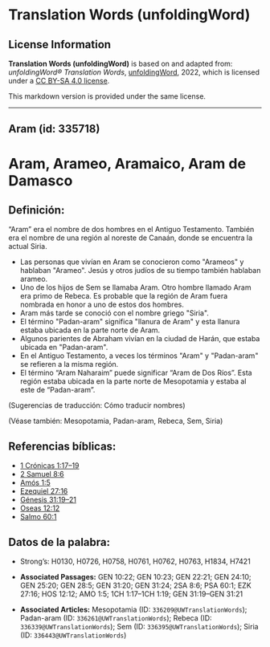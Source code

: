# Translation Words (unfoldingWord)

## License Information

**Translation Words (unfoldingWord)** is based on and adapted from: _unfoldingWord® Translation Words_, [unfoldingWord](https://unfoldingword.org/utw), 2022, which is licensed under a [CC BY-SA 4.0 license](https://creativecommons.org/licenses/by-sa/4.0/legalcode.en).

This markdown version is provided under the same license.



--------------------------------

## Aram (id: 335718)

Aram, Arameo, Aramaico, Aram de Damasco
=======================================

Definición:
-----------

“Aram” era el nombre de dos hombres en el Antiguo Testamento. También era el nombre de una región al noreste de Canaán, donde se encuentra la actual Siria.

* Las personas que vivían en Aram se conocieron como "Arameos" y hablaban "Arameo". Jesús y otros judíos de su tiempo también hablaban arameo.
* Uno de los hijos de Sem se llamaba Aram. Otro hombre llamado Aram era primo de Rebeca. Es probable que la región de Aram fuera nombrada en honor a uno de estos dos hombres.
* Aram más tarde se conoció con el nombre griego "Siria".
* El término "Padan\-aram" significa "llanura de Aram" y esta llanura estaba ubicada en la parte norte de Aram.
* Algunos parientes de Abraham vivían en la ciudad de Harán, que estaba ubicada en "Padan\-aram".
* En el Antiguo Testamento, a veces los términos "Aram" y "Padan\-aram" se refieren a la misma región.
* El término “Aram Naharaim” puede significar “Aram de Dos Ríos”. Esta región estaba ubicada en la parte norte de Mesopotamia y estaba al este de “Padan\-aram”.

(Sugerencias de traducción: Cómo traducir nombres)

(Véase también: Mesopotamia, Padan\-aram, Rebeca, Sem, Siria)

Referencias bíblicas:
---------------------

* [1 Crónicas 1:17–19](https://ref.ly/1Chr1:17-1Chr1:19)
* [2 Samuel 8:6](https://ref.ly/2Sam8:6)
* [Amós 1:5](https://ref.ly/Amos1:5)
* [Ezequiel 27:16](https://ref.ly/Ezek27:16)
* [Génesis 31:19–21](https://ref.ly/Gen31:19-Gen31:21)
* [Oseas 12:12](https://ref.ly/Hos12:12)
* [Salmo 60:1](https://ref.ly/Ps60:1)

Datos de la palabra:
--------------------

* Strong’s: H0130, H0726, H0758, H0761, H0762, H0763, H1834, H7421

* **Associated Passages:** GEN 10:22; GEN 10:23; GEN 22:21; GEN 24:10; GEN 25:20; GEN 28:5; GEN 31:20; GEN 31:24; 2SA 8:6; PSA 60:1; EZK 27:16; HOS 12:12; AMO 1:5; 1CH 1:17–1CH 1:19; GEN 31:19–GEN 31:21
* **Associated Articles:** Mesopotamia (ID: `336209@UWTranslationWords`); Padan-aram (ID: `336261@UWTranslationWords`); Rebeca (ID: `336339@UWTranslationWords`); Sem (ID: `336395@UWTranslationWords`); Siria (ID: `336443@UWTranslationWords`)

